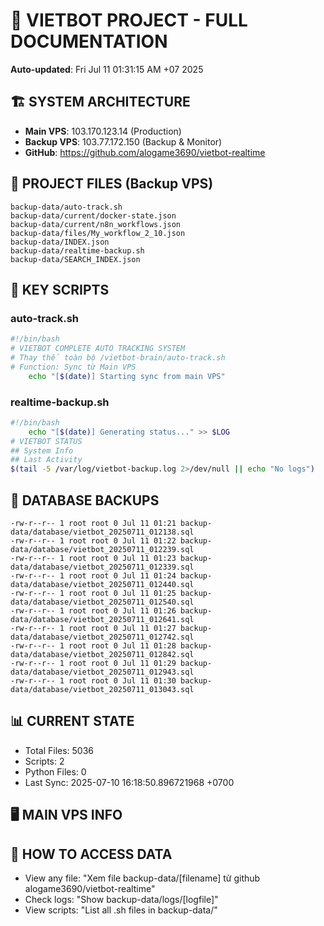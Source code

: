 # 🤖 VIETBOT PROJECT - FULL DOCUMENTATION
**Auto-updated**: Fri Jul 11 01:31:15 AM +07 2025

## 🏗️ SYSTEM ARCHITECTURE
- **Main VPS**: 103.170.123.14 (Production)
- **Backup VPS**: 103.77.172.150 (Backup & Monitor)
- **GitHub**: https://github.com/alogame3690/vietbot-realtime

## 📁 PROJECT FILES (Backup VPS)
```
backup-data/auto-track.sh
backup-data/current/docker-state.json
backup-data/current/n8n_workflows.json
backup-data/files/My_workflow_2_10.json
backup-data/INDEX.json
backup-data/realtime-backup.sh
backup-data/SEARCH_INDEX.json
```

## 🔧 KEY SCRIPTS
### auto-track.sh
```bash
#!/bin/bash
# VIETBOT COMPLETE AUTO TRACKING SYSTEM
# Thay thế toàn bộ /vietbot-brain/auto-track.sh
# Function: Sync từ Main VPS
    echo "[$(date)] Starting sync from main VPS"
```
### realtime-backup.sh
```bash
#!/bin/bash
    echo "[$(date)] Generating status..." >> $LOG
# VIETBOT STATUS
## System Info
## Last Activity
$(tail -5 /var/log/vietbot-backup.log 2>/dev/null || echo "No logs")
```

## 💾 DATABASE BACKUPS
```
-rw-r--r-- 1 root root 0 Jul 11 01:21 backup-data/database/vietbot_20250711_012138.sql
-rw-r--r-- 1 root root 0 Jul 11 01:22 backup-data/database/vietbot_20250711_012239.sql
-rw-r--r-- 1 root root 0 Jul 11 01:23 backup-data/database/vietbot_20250711_012339.sql
-rw-r--r-- 1 root root 0 Jul 11 01:24 backup-data/database/vietbot_20250711_012440.sql
-rw-r--r-- 1 root root 0 Jul 11 01:25 backup-data/database/vietbot_20250711_012540.sql
-rw-r--r-- 1 root root 0 Jul 11 01:26 backup-data/database/vietbot_20250711_012641.sql
-rw-r--r-- 1 root root 0 Jul 11 01:27 backup-data/database/vietbot_20250711_012742.sql
-rw-r--r-- 1 root root 0 Jul 11 01:28 backup-data/database/vietbot_20250711_012842.sql
-rw-r--r-- 1 root root 0 Jul 11 01:29 backup-data/database/vietbot_20250711_012943.sql
-rw-r--r-- 1 root root 0 Jul 11 01:30 backup-data/database/vietbot_20250711_013043.sql
```

## 📊 CURRENT STATE
- Total Files: 5036
- Scripts: 2
- Python Files: 0
- Last Sync: 2025-07-10 16:18:50.896721968 +0700

## 🖥️ MAIN VPS INFO


## 🚨 HOW TO ACCESS DATA
- View any file: "Xem file backup-data/[filename] từ github alogame3690/vietbot-realtime"
- Check logs: "Show backup-data/logs/[logfile]"
- View scripts: "List all .sh files in backup-data/"
